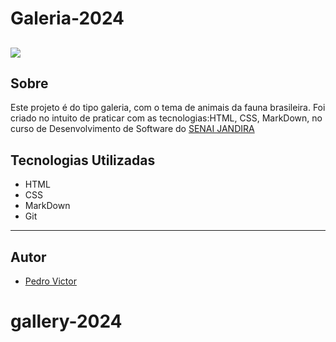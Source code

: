 # Galeria-2024 
![](./img/preview.png)
--- 
## Sobre 
Este projeto é do tipo galeria, com o tema de animais da fauna brasileira. Foi criado no intuito de praticar com as tecnologias:HTML, CSS, MarkDown, no curso de Desenvolvimento de Software do [SENAI JANDIRA](https://sp.senai.br/unidade/jandira/)

## Tecnologias Utilizadas 
- HTML 
- CSS
- MarkDown
- Git
--- 
## Autor 
- [Pedro Victor](https://www.linkedin.com/in/pedro-rodrigues-41169031b/)

# gallery-2024
